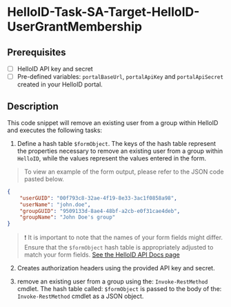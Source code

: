 # HelloID-Task-SA-Target-HelloID-UserGrantMembership

## Prerequisites
- [ ] HelloID API key and secret
- [ ] Pre-defined variables: `portalBaseUrl`, `portalApiKey` and `portalApiSecret` created in your HelloID portal.

## Description
This code snippet will remove an existing user from a group within HelloID and executes the following tasks:

1. Define a hash table `$formObject`. The keys of the hash table represent the properties necessary to remove an existing user from a group within `HelloID`, while the values represent the values entered in the form.

> To view an example of the form output, please refer to the JSON code pasted below.

```json
{
    "userGUID": "00f793c8-32ae-4f19-8e33-3ac1f0858a98",
    "userName": "john.doe",
    "groupGUID": "9509133d-8ae4-48bf-a2cb-e0f31cae4deb",
    "groupName": "John Doe's group"
}
```

> :exclamation: It is important to note that the names of your form fields might differ. Ensure that the `$formObject` hash table is appropriately adjusted to match your form fields.
> [See the HelloID API Docs page](https://apidocs.helloid.com/docs/helloid/575c5cde6e378-link-a-user-to-a-group)

2. Creates authorization headers using the provided API key and secret.

3. remove an existing user from a group using the: `Invoke-RestMethod` cmdlet. The hash table called: `$formObject` is passed to the body of the: `Invoke-RestMethod` cmdlet as a JSON object.
